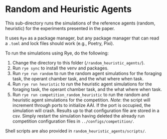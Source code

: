 # Random and Heuristic Agents

This sub-directory runs the simulations of the reference agents (random, heuristic) for the experiments presented in the paper.

It uses `Rye` as a package manager, but any package manager that can read a `.toml` and lock files should work (e.g., Poetry, Pixi).

To run the simulations using Rye, do the following:
1. Change the directory to this folder (`/random_heuristic_agents/`).
2. Run `rye sync` to install the venv and packages.
3. Run `rye run random` to run the random agent simulations for the foraging task, the operant chamber task, and the what where when task.
4. Run `rye run heuristic` to run the heuristic agent simulations for the foraging task, the operant chamber task, and the what where when task.
5. Run `rye run competition_random_heuristic` to run the random and heuristic agent simulations for the competition. *Note*: the script will increment through ports to initialize AAI. If the port is occupied, the simulation will crash. Results up to that configuration file are stored in a csv. Simply restart the simulation having deleted the already run competition configuration files in `../configs/competition/`.

Shell scripts are also provided in `random_heuristic_agents/scripts/`.
